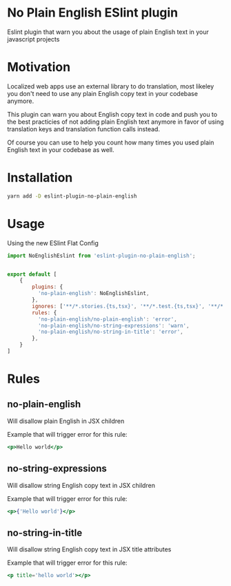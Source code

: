 # No Plain English ESlint plugin

Eslint plugin that warn you about the usage of plain English text in your javascript projects

# Motivation

Localized web apps use an external library to do translation, most likeley you don't need to use
any plain English copy text in your codebase anymore. 

This plugin can warn you about English copy text in code and push you to the best practicies of not adding plain English
text anymore in favor of using translation keys and translation function calls instead.

Of course you can use to help you count how many times you used plain English text in your codebase as well.


# Installation

```sh
yarn add -D eslint-plugin-no-plain-english
```

# Usage

Using the new ESlint Flat Config

```javascript
import NoEnglishEslint from 'eslint-plugin-no-plain-english';


export default [
    {
        plugins: {
          'no-plain-english': NoEnglishEslint,
        },
        ignores: ['**/*.stories.{ts,tsx}', '**/*.test.{ts,tsx}', '**/*.spec.{ts,tsx}'],
        rules: {
          'no-plain-english/no-plain-english': 'error',
          'no-plain-english/no-string-expressions': 'warn',
          'no-plain-english/no-string-in-title': 'error',
        },
    }
]
```

# Rules

## no-plain-english

Will disallow plain English in JSX children

Example that will trigger error for this rule:

```jsx
<p>Hello world</p>
```

## no-string-expressions

Will disallow string English copy text in JSX children

Example that will trigger error for this rule:

```jsx
<p>{'Hello world'}</p>
```

## no-string-in-title

Will disallow string English copy text in JSX title attributes

Example that will trigger error for this rule:

```jsx
<p title='hello world'></p>
```
